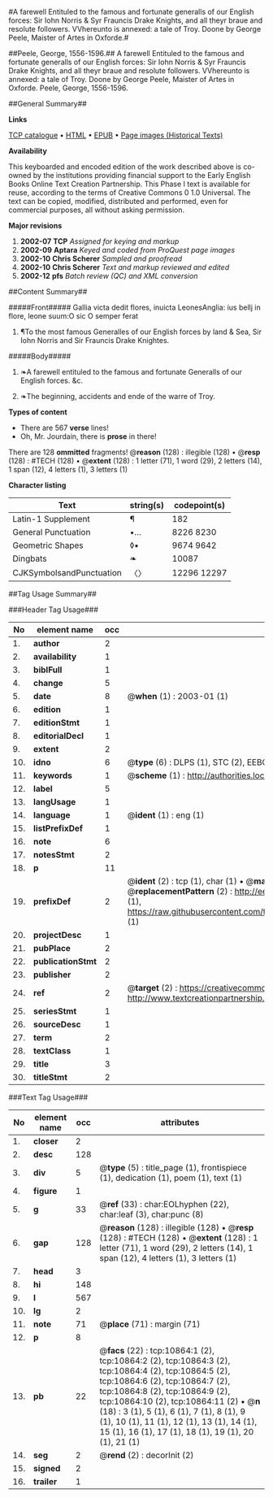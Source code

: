 #A farewell Entituled to the famous and fortunate generalls of our English forces: Sir Iohn Norris & Syr Frauncis Drake Knights, and all theyr braue and resolute followers. VVhereunto is annexed: a tale of Troy. Doone by George Peele, Maister of Artes in Oxforde.#

##Peele, George, 1556-1596.##
A farewell Entituled to the famous and fortunate generalls of our English forces: Sir Iohn Norris & Syr Frauncis Drake Knights, and all theyr braue and resolute followers. VVhereunto is annexed: a tale of Troy. Doone by George Peele, Maister of Artes in Oxforde.
Peele, George, 1556-1596.

##General Summary##

**Links**

[TCP catalogue](http://www.ota.ox.ac.uk/tcp/)  • 
[HTML](http://tei.it.ox.ac.uk/tcp/Texts-HTML/free/A09/A09226.html)  • 
[EPUB](http://tei.it.ox.ac.uk/tcp/Texts-EPUB/free/A09/A09226.epub) • 
[Page images (Historical Texts)](https://data.historicaltexts.jisc.ac.uk/view?pubId=eebo-99845932e&pageId=eebo-99845932e-10864-1)

**Availability**

This keyboarded and encoded edition of the
	       work described above is co-owned by the institutions
	       providing financial support to the Early English Books
	       Online Text Creation Partnership. This Phase I text is
	       available for reuse, according to the terms of Creative
	       Commons 0 1.0 Universal. The text can be copied,
	       modified, distributed and performed, even for
	       commercial purposes, all without asking permission.

**Major revisions**

1. __2002-07__ __TCP__ *Assigned for keying and markup*
1. __2002-09__ __Aptara__ *Keyed and coded from ProQuest page images*
1. __2002-10__ __Chris Scherer__ *Sampled and proofread*
1. __2002-10__ __Chris Scherer__ *Text and markup reviewed and edited*
1. __2002-12__ __pfs__ *Batch review (QC) and XML conversion*

##Content Summary##

#####Front#####
Gallia victa dedit flores, inuicta LeonesAnglia: ius bellj in flore, leone suum:O sic O semper ferat
1. ¶To the most famous Generalles
of our English forces by land & Sea, Sir Iohn
Norris and Sir Frauncis Drake
Knightes.

#####Body#####

1. ❧A farewell entituled to the famous
and fortunate Generalls of our
English forces. &c.

1. ❧The beginning, accidents and
ende of the warre of Troy.

**Types of content**

  * There are 567 **verse** lines!
  * Oh, Mr. Jourdain, there is **prose** in there!

There are 128 **ommitted** fragments! 
 @__reason__ (128) : illegible (128)  •  @__resp__ (128) : #TECH (128)  •  @__extent__ (128) : 1 letter (71), 1 word (29), 2 letters (14), 1 span (12), 4 letters (1), 3 letters (1)

**Character listing**


|Text|string(s)|codepoint(s)|
|---|---|---|
|Latin-1 Supplement|¶|182|
|General Punctuation|•…|8226 8230|
|Geometric Shapes|◊▪|9674 9642|
|Dingbats|❧|10087|
|CJKSymbolsandPunctuation|〈〉|12296 12297|

##Tag Usage Summary##

###Header Tag Usage###

|No|element name|occ|attributes|
|---|---|---|---|
|1.|__author__|2||
|2.|__availability__|1||
|3.|__biblFull__|1||
|4.|__change__|5||
|5.|__date__|8| @__when__ (1) : 2003-01 (1)|
|6.|__edition__|1||
|7.|__editionStmt__|1||
|8.|__editorialDecl__|1||
|9.|__extent__|2||
|10.|__idno__|6| @__type__ (6) : DLPS (1), STC (2), EEBO-CITATION (1), PROQUEST (1), VID (1)|
|11.|__keywords__|1| @__scheme__ (1) : http://authorities.loc.gov/ (1)|
|12.|__label__|5||
|13.|__langUsage__|1||
|14.|__language__|1| @__ident__ (1) : eng (1)|
|15.|__listPrefixDef__|1||
|16.|__note__|6||
|17.|__notesStmt__|2||
|18.|__p__|11||
|19.|__prefixDef__|2| @__ident__ (2) : tcp (1), char (1)  •  @__matchPattern__ (2) : ([0-9\-]+):([0-9IVX]+) (1), (.+) (1)  •  @__replacementPattern__ (2) : http://eebo.chadwyck.com/downloadtiff?vid=$1&page=$2 (1), https://raw.githubusercontent.com/textcreationpartnership/Texts/master/tcpchars.xml#$1 (1)|
|20.|__projectDesc__|1||
|21.|__pubPlace__|2||
|22.|__publicationStmt__|2||
|23.|__publisher__|2||
|24.|__ref__|2| @__target__ (2) : https://creativecommons.org/publicdomain/zero/1.0/ (1), http://www.textcreationpartnership.org/docs/. (1)|
|25.|__seriesStmt__|1||
|26.|__sourceDesc__|1||
|27.|__term__|2||
|28.|__textClass__|1||
|29.|__title__|3||
|30.|__titleStmt__|2||


###Text Tag Usage###

|No|element name|occ|attributes|
|---|---|---|---|
|1.|__closer__|2||
|2.|__desc__|128||
|3.|__div__|5| @__type__ (5) : title_page (1), frontispiece (1), dedication (1), poem (1), text (1)|
|4.|__figure__|1||
|5.|__g__|33| @__ref__ (33) : char:EOLhyphen (22), char:leaf (3), char:punc (8)|
|6.|__gap__|128| @__reason__ (128) : illegible (128)  •  @__resp__ (128) : #TECH (128)  •  @__extent__ (128) : 1 letter (71), 1 word (29), 2 letters (14), 1 span (12), 4 letters (1), 3 letters (1)|
|7.|__head__|3||
|8.|__hi__|148||
|9.|__l__|567||
|10.|__lg__|2||
|11.|__note__|71| @__place__ (71) : margin (71)|
|12.|__p__|8||
|13.|__pb__|22| @__facs__ (22) : tcp:10864:1 (2), tcp:10864:2 (2), tcp:10864:3 (2), tcp:10864:4 (2), tcp:10864:5 (2), tcp:10864:6 (2), tcp:10864:7 (2), tcp:10864:8 (2), tcp:10864:9 (2), tcp:10864:10 (2), tcp:10864:11 (2)  •  @__n__ (18) : 3 (1), 5 (1), 6 (1), 7 (1), 8 (1), 9 (1), 10 (1), 11 (1), 12 (1), 13 (1), 14 (1), 15 (1), 16 (1), 17 (1), 18 (1), 19 (1), 20 (1), 21 (1)|
|14.|__seg__|2| @__rend__ (2) : decorInit (2)|
|15.|__signed__|2||
|16.|__trailer__|1||

